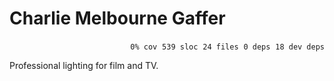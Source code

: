 # Charlie Melbourne Gaffer


<p align="right">
    <code>0% cov</code>&nbsp;
    <code>539 sloc</code>&nbsp;
    <code>24 files</code>&nbsp;
    <code>0 deps</code>&nbsp;
    <code>18 dev deps</code>
</p>

Professional lighting for film and TV.

<!-- START doctoc -->
<!-- END doctoc -->
